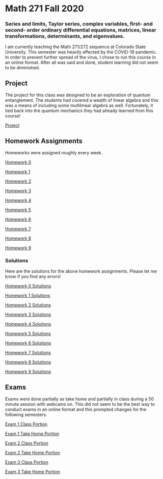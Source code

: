 # Math 271 Fall 2020

### Series and limits, Taylor series, complex variables, first- and second- order ordinary differential equations, matrices, linear transformations, determinants, and eigenvalues.

I am currently teaching the Math 271/272 sequence at Colorado State University. 
This semester was heavily affected by the COVID-19 pandemic. 
In order to prevent further spread of the virus, I chose to run this course in an online format.
After all was said and done, student learning did not seem to be diminished. 

## Project
The project for this class was designed to be an exploration of quantum entanglement. 
The students had covered a wealth of linear algebra and this was a means of including some multilinear algebra as well.
Fortunately, it tied back into the quantum mechanics they had already learned from this course!

[Project](files/project.pdf)

## Homework Assignments

Homeworks were assigned roughly every week.

[Homework 0](files/homework_0.pdf)

[Homework 1](files/homework_1.pdf)

[Homework 2](files/homework_2.pdf)

[Homework 3](files/homework_3.pdf)

[Homework 4](files/homework_4.pdf)

[Homework 5](files/homework_5.pdf)

[Homework 6](files/homework_6.pdf)

[Homework 7](files/homework_7.pdf)

[Homework 8](files/homework_8.pdf)

[Homework 9](files/homework_9.pdf)

### Solutions

Here are the solutions for the above homework assignments. Please let me know if you find any errors!

[Homework 0 Solutions](files/homework_0_solutions.pdf)

[Homework 1 Solutions](files/homework_1_solutions.pdf)

[Homework 2 Solutions](files/homework_2_solutions.pdf)

[Homework 3 Solutions](files/homework_3_solutions.pdf)

[Homework 4 Solutions](files/homework_4_solutions.pdf)

[Homework 5 Solutions](files/homework_5_solutions.pdf)

[Homework 6 Solutions](files/homework_6_solutions.pdf)

[Homework 7 Solutions](files/homework_7_solutions.pdf)

[Homework 8 Solutions](files/homework_8_solutions.pdf)

[Homework 9 Solutions](files/homework_9_solutions.pdf)

## Exams

Exams were done partially as take home and partially in class during a 50 minute session with webcams on. 
This did not seem to be the best way to conduct exams in an online format and this prompted changes for the following semesters.

[Exam 1 Class Portion](files/exam_1_class.pdf)

[Exam 1 Take Home Portion](files/exam_1_home.pdf)

[Exam 2 Class Portion](files/exam_2_class.pdf)

[Exam 2 Take Home Portion](files/exam_2_home.pdf)

[Exam 3 Class Portion](files/exam_3_class.pdf)

[Exam 3 Take Home Portion](files/exam_3_home.pdf)

